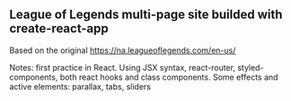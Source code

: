 ## League of Legends multi-page site builded with create-react-app

Based on the original https://na.leagueoflegends.com/en-us/ 

Notes: first practice in React. Using JSX syntax, react-router, styled-components, both react hooks and class components.
Some effects and active elements: parallax, tabs, sliders
